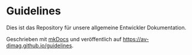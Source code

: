 # Guidelines

Dies ist das Repository für unsere allgemeine Entwickler Dokumentation.

Geschrieben mit [mkDocs](https://www.mkdocs.org/) und veröffentlich auf <https://av-dimag.github.io/guidelines>.
